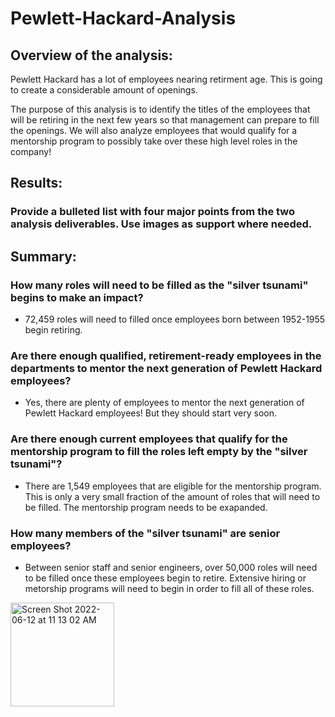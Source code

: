 # Pewlett-Hackard-Analysis

## Overview of the analysis: 

Pewlett Hackard has a lot of employees nearing retirment age. This is going to create a considerable amount of openings. 

The purpose of this analysis is to identify the titles of the employees that will be retiring in the next few years so that management can prepare to fill the openings. We will also analyze employees that would qualify for a mentorship program to possibly take over these high level roles in the company!

## Results: 

### Provide a bulleted list with four major points from the two analysis deliverables. Use images as support where needed.

## Summary: 

### How many roles will need to be filled as the "silver tsunami" begins to make an impact?
- 72,459 roles will need to filled once employees born between 1952-1955 begin retiring.

### Are there enough qualified, retirement-ready employees in the departments to mentor the next generation of Pewlett Hackard employees?
- Yes, there are plenty of employees to mentor the next generation of Pewlett Hackard employees! But they should start very soon.

### Are there enough current employees that qualify for the mentorship program to fill the roles left empty by the "silver tsunami"?
- There are 1,549 employees that are eligible for the mentorship program. This is only a very small fraction of the amount of roles that will need to be filled. The mentorship program needs to be exapanded.

### How many members of the "silver tsunami" are senior employees?
- Between senior staff and senior engineers, over 50,000 roles will need to be filled once these employees begin to retire. Extensive hiring or metorship programs will need to begin in order to fill all of these roles.
<img width="166" alt="Screen Shot 2022-06-12 at 11 13 02 AM" src="https://user-images.githubusercontent.com/103215686/173244957-2d54f9f9-1c5d-4c45-a972-585c7c190a70.png">

